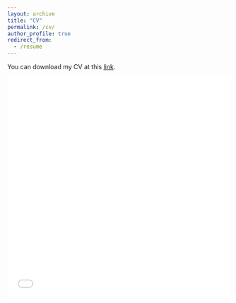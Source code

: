 ```yaml
---
layout: archive
title: "CV"
permalink: /cv/
author_profile: true
redirect_from:
  - /resume
---
```


You can download my CV at this [link](https://deangelisa.github.io/files/CV_DeAngelis.pdf).

<iframe src="/files/CV_DeAngelis.pdf" width="100%" height="500" frameborder="no" border="0" marginwidth="0" marginheight="0"></iframe>
